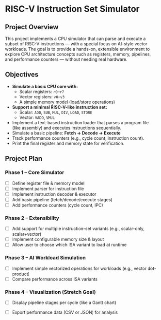 # RISC-V Instruction Set Simulator

## Project Overview

This project implements a CPU simulator that can parse and execute a subset of RISC-V instructions — with a special focus on AI-style vector workloads. The goal is to provide a hands-on, extensible environment to explore CPU architecture concepts such as registers, memory, pipelines, and performance counters — without needing real hardware.

## Objectives

- **Simulate a basic CPU core with:**
  - Scalar registers: `r0`–`r7`
  - Vector registers: `v0`–`v3`
  - A simple memory model (load/store operations)
- **Support a minimal RISC-V-like instruction set:**
  - Scalar: `ADD`, `SUB`, `MUL`, `DIV`, `LOAD`, `STORE`
  - Vector: `VADD`, `VMUL`
- Implement a text-based instruction loader that parses a program file (like assembly) and executes instructions sequentially.
- Simulate a basic pipeline: **Fetch → Decode → Execute**
- Track performance counters (e.g., cycle count, instruction count).
- Print the final register and memory state for verification.

## Project Plan

### Phase 1 – Core Simulator
- [ ] Define register file & memory model  
- [ ] Implement parser for instruction file  
- [ ] Implement instruction decoder & executor  
- [ ] Add basic pipeline (fetch/decode/execute stages)  
- [ ] Add performance counters (cycle count, IPC)  

### Phase 2 – Extensibility
- [ ] Add support for multiple instruction-set variants (e.g., scalar-only, scalar+vector)  
- [ ] Implement configurable memory size & layout  
- [ ] Allow user to choose which ISA variant to load at runtime  

### Phase 3 – AI Workload Simulation
- [ ] Implement simple vectorized operations for workloads (e.g., vector dot-product)  
- [ ] Compare performance across ISA variants  

### Phase 4 – Visualization (Stretch Goal)
- [ ] Display pipeline stages per cycle (like a Gantt chart)  
- [ ] Export performance data (CSV or JSON) for analysis  

